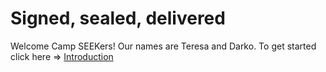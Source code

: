 # Signed, sealed, delivered

Welcome Camp SEEKers! Our names are Teresa and Darko. To get started click here => [Introduction](instructions/README.md)